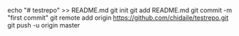 echo "# testrepo" >> README.md
git init
git add README.md
git commit -m "first commit"
git remote add origin https://github.com/chidaile/testrepo.git
git push -u origin master
                

